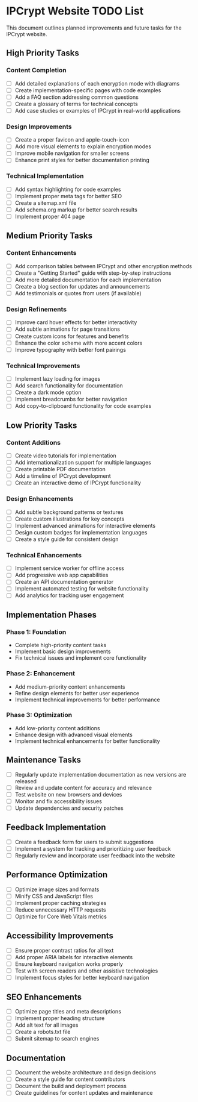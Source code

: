 # IPCrypt Website TODO List

This document outlines planned improvements and future tasks for the IPCrypt website.

## High Priority Tasks

### Content Completion

- [ ] Add detailed explanations of each encryption mode with diagrams
- [ ] Create implementation-specific pages with code examples
- [ ] Add a FAQ section addressing common questions
- [ ] Create a glossary of terms for technical concepts
- [ ] Add case studies or examples of IPCrypt in real-world applications

### Design Improvements

- [ ] Create a proper favicon and apple-touch-icon
- [ ] Add more visual elements to explain encryption modes
- [ ] Improve mobile navigation for smaller screens
- [ ] Enhance print styles for better documentation printing

### Technical Implementation

- [ ] Add syntax highlighting for code examples
- [ ] Implement proper meta tags for better SEO
- [ ] Create a sitemap.xml file
- [ ] Add schema.org markup for better search results
- [ ] Implement proper 404 page

## Medium Priority Tasks

### Content Enhancements

- [ ] Add comparison tables between IPCrypt and other encryption methods
- [ ] Create a "Getting Started" guide with step-by-step instructions
- [ ] Add more detailed documentation for each implementation
- [ ] Create a blog section for updates and announcements
- [ ] Add testimonials or quotes from users (if available)

### Design Refinements

- [ ] Improve card hover effects for better interactivity
- [ ] Add subtle animations for page transitions
- [ ] Create custom icons for features and benefits
- [ ] Enhance the color scheme with more accent colors
- [ ] Improve typography with better font pairings

### Technical Improvements

- [ ] Implement lazy loading for images
- [ ] Add search functionality for documentation
- [ ] Create a dark mode option
- [ ] Implement breadcrumbs for better navigation
- [ ] Add copy-to-clipboard functionality for code examples

## Low Priority Tasks

### Content Additions

- [ ] Create video tutorials for implementation
- [ ] Add internationalization support for multiple languages
- [ ] Create printable PDF documentation
- [ ] Add a timeline of IPCrypt development
- [ ] Create an interactive demo of IPCrypt functionality

### Design Enhancements

- [ ] Add subtle background patterns or textures
- [ ] Create custom illustrations for key concepts
- [ ] Implement advanced animations for interactive elements
- [ ] Design custom badges for implementation languages
- [ ] Create a style guide for consistent design

### Technical Enhancements

- [ ] Implement service worker for offline access
- [ ] Add progressive web app capabilities
- [ ] Create an API documentation generator
- [ ] Implement automated testing for website functionality
- [ ] Add analytics for tracking user engagement

## Implementation Phases

### Phase 1: Foundation

- Complete high-priority content tasks
- Implement basic design improvements
- Fix technical issues and implement core functionality

### Phase 2: Enhancement

- Add medium-priority content enhancements
- Refine design elements for better user experience
- Implement technical improvements for better performance

### Phase 3: Optimization

- Add low-priority content additions
- Enhance design with advanced visual elements
- Implement technical enhancements for better functionality

## Maintenance Tasks

- [ ] Regularly update implementation documentation as new versions are released
- [ ] Review and update content for accuracy and relevance
- [ ] Test website on new browsers and devices
- [ ] Monitor and fix accessibility issues
- [ ] Update dependencies and security patches

## Feedback Implementation

- [ ] Create a feedback form for users to submit suggestions
- [ ] Implement a system for tracking and prioritizing user feedback
- [ ] Regularly review and incorporate user feedback into the website

## Performance Optimization

- [ ] Optimize image sizes and formats
- [ ] Minify CSS and JavaScript files
- [ ] Implement proper caching strategies
- [ ] Reduce unnecessary HTTP requests
- [ ] Optimize for Core Web Vitals metrics

## Accessibility Improvements

- [ ] Ensure proper contrast ratios for all text
- [ ] Add proper ARIA labels for interactive elements
- [ ] Ensure keyboard navigation works properly
- [ ] Test with screen readers and other assistive technologies
- [ ] Implement focus styles for better keyboard navigation

## SEO Enhancements

- [ ] Optimize page titles and meta descriptions
- [ ] Implement proper heading structure
- [ ] Add alt text for all images
- [ ] Create a robots.txt file
- [ ] Submit sitemap to search engines

## Documentation

- [ ] Document the website architecture and design decisions
- [ ] Create a style guide for content contributors
- [ ] Document the build and deployment process
- [ ] Create guidelines for content updates and maintenance